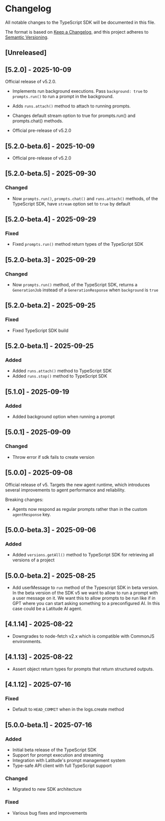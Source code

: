 # Changelog

All notable changes to the TypeScript SDK will be documented in this file.

The format is based on [Keep a Changelog](https://keepachangelog.com/en/1.0.0/),
and this project adheres to [Semantic Versioning](https://semver.org/spec/v2.0.0.html).

## [Unreleased]

## [5.2.0] - 2025-10-09

Official release of v5.2.0.

- Implements run background executions. Pass `background: true` to `prompts.run()` to run a prompt in the background.
- Adds `runs.attach()` method to attach to running prompts.
- Changes default stream option to true for prompts.run() and prompts.chat() methods.

- Official pre-release of v5.2.0

## [5.2.0-beta.6] - 2025-10-09

- Official pre-release of v5.2.0

## [5.2.0-beta.5] - 2025-09-30

### Changed

- Now `prompts.run()`, `prompts.chat()` and `runs.attach()` methods, of the TypeScript SDK, have `stream` option set to `true` by default

## [5.2.0-beta.4] - 2025-09-29

### Fixed

- Fixed `prompts.run()` method return types of the TypeScript SDK

## [5.2.0-beta.3] - 2025-09-29

### Changed

- Now `prompts.run()` method, of the TypeScript SDK, returns a `GenerationJob` instead of a `GenerationResponse` when `background` is `true`

## [5.2.0-beta.2] - 2025-09-25

### Fixed

- Fixed TypeScript SDK build

## [5.2.0-beta.1] - 2025-09-25

### Added

- Added `runs.attach()` method to TypeScript SDK
- Added `runs.stop()` method to TypeScript SDK

## [5.1.0] - 2025-09-19

### Added

- Added background option when running a prompt

## [5.0.1] - 2025-09-09

### Changed

- Throw error if sdk fails to create version

## [5.0.0] - 2025-09-08

Official release of v5. Targets the new agent runtime, which introduces several improvements to agent performance and reliability.

Breaking changes:

- Agents now respond as regular prompts rather than in the custom `agentResponse` key.

## [5.0.0-beta.3] - 2025-09-06

### Added

- Added `versions.getAll()` method to TypeScript SDK for retrieving all versions of a project

## [5.0.0-beta.2] - 2025-08-25

- Add userMessage to `run` method of the Typescript SDK in beta version. In the beta version of the SDK v5 we want to allow to run a prompt with a user message on it. We want this to allow prompts to be run like if in GPT where you can start asking something to a preconfigured AI. In this case could be a Latitude AI agent.

## [4.1.14] - 2025-08-22

- Downgrades to node-fetch v2.x which is compatible with CommonJS environments.

## [4.1.13] - 2025-08-22

- Assert object return types for prompts that return structured outputs.

## [4.1.12] - 2025-07-16

### Fixed

- Default to `HEAD_COMMIT` when in the logs.create method

## [5.0.0-beta.1] - 2025-07-16

### Added

- Initial beta release of the TypeScript SDK
- Support for prompt execution and streaming
- Integration with Latitude's prompt management system
- Type-safe API client with full TypeScript support

### Changed

- Migrated to new SDK architecture

### Fixed

- Various bug fixes and improvements
